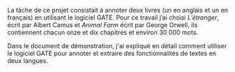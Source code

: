 La tâche de ce projet consistait à annoter deux livres (un en anglais et un en français) en utilisant le logiciel GATE. Pour ce travail j’ai choisi *L’étranger*, écrit par Albert Camus et *Animal Farm* écrit par George Orwell, ils contiennent chacun onze et dix chapitres et environ
30 000 mots.

Dans le document de démonstration, j'ai expliqué en détail comment utiliser le logiciel GATE pour annoter et extraire des fonctionnalités de textes en deux langues.